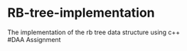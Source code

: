 # RB-tree-implementation
The implementation of the rb tree data structure using c++
<br>#DAA Assignment


